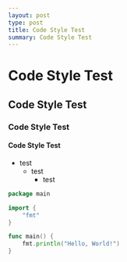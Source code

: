 ```yaml
---
layout: post
type: post
title: Code Style Test
summary: Code Style Test
---
```

# Code Style Test
## Code Style Test
### Code Style Test
#### Code Style Test

- test
  - test
    - test

```go
package main

import {
    "fmt"
}

func main() {
    fmt.println("Hello, World!")
}
```